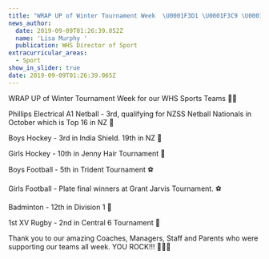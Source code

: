 ```yaml
---
title: "WRAP UP of Winter Tournament Week  \U0001F3D1 \U0001F3C9 \U0001F3D0 ⚽️ \U0001F3F8"
news_author:
  date: 2019-09-09T01:26:39.052Z
  name: 'Lisa Murphy '
  publication: WHS Director of Sport
extracurricular_areas:
  - Sport
show_in_slider: true
date: 2019-09-09T01:26:39.065Z
---
```

WRAP UP of Winter Tournament Week for our WHS Sports Teams 💚💛

Phillips Electrical A1 Netball - 3rd, qualifying for NZSS Netball Nationals in October which is Top 16 in NZ 🏐



Boys Hockey - 3rd in India Shield. 19th in NZ 🏑



Girls Hockey - 10th in Jenny Hair Tournament 🏑



Boys Football - 5th in Trident Tournament ⚽️



Girls Football - Plate final winners at Grant Jarvis Tournament. ⚽️



Badminton - 12th in Division 1 🏸



1st XV Rugby - 2nd in Central 6 Tournament 🏉



Thank you to our amazing Coaches, Managers, Staff and Parents who were supporting our teams all week. YOU ROCK!!! 👌🏻🤗

